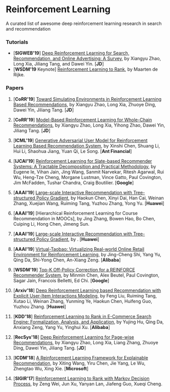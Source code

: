# Reinforcement Learning
A curated list of awesome deep reinforcement learning research in search and recommendation

### Tutorials
+ [**SIGWEB'19**] [Deep Reinforcement Learning for Search, Recommendation, and Online Advertising: A Survey](https://dl.acm.org/citation.cfm?id=3320500), by Xiangyu Zhao, Long Xia, Jiliang Tang, and Dawei Yin. [**JD**]
+ [**WSDM'19** Keynote] [Reinforcement Learning to Rank](https://dl.acm.org/citation.cfm?id=3291605), by Maarten de Rijke.

### Papers


1. [**CoRR'19**] [Toward Simulating Environments in Reinforcement Learning Based Recommendations](https://arxiv.org/abs/1906.11462), by Xiangyu Zhao, Long Xia, Zhuoye Ding, Dawei Yin, Jiliang Tang. [**JD**]

1. [**CoRR'19**] [Model-Based Reinforcement Learning for Whole-Chain Recommendations](https://arxiv.org/pdf/1902.03987.pdf), by Xiangyu Zhao, Long Xia, Yihong Zhao, Dawei Yin, Jiliang Tang. [**JD**]

1. [**ICML'19**] [Generative Adversarial User Model for Reinforcement Learning Based Recommendation System](https://arxiv.org/pdf/1812.10613.pdf), by Xinshi Chen, Shuang Li, Hui Li, Shaohua Jiang, Yuan Qi, Le Song. [**Ant Financial**]

1. [**IJCAI'19**] [Reinforcement Learning for Slate-based Recommender Systems: A Tractable Decomposition and Practical Methodology](https://arxiv.org/abs/1905.12767), by Eugene Ie, Vihan Jain, Jing Wang, Sanmit Narvekar, Ritesh Agarwal, Rui Wu, Heng-Tze Cheng, Morgane Lustman, Vince Gatto, Paul Covington, Jim McFadden, Tushar Chandra, Craig Boutilier. [**Google**]

1. [**AAAI'19**] [Large-scale Interactive Recommendation with Tree-structured Policy Gradient](https://arxiv.org/abs/1811.05869), by Haokun Chen, Xinyi Dai, Han Cai, Weinan Zhang, Xuejian Wang, Ruiming Tang, Yuzhou Zhang, Yong Yu. [**Huawei**]

1. [**AAAI'19**] [Hierarchical Reinforcement Learning for Course Recommendation in MOOCs], by Jing Zhang, Bowen Hao, Bo Chen, Cuiping Li, Hong Chen, Jimeng Sun.

1. [**AAAI'19**] [Large-scale Interactive Recommendation with Tree-structured Policy Gradient](), by . [**Huawei**]

1. [**AAAI'19**] [Virtual-Taobao: Virtualizing Real-world Online Retail Environment for Reinforcement Learning](https://arxiv.org/abs/1805.10000), by Jing-Cheng Shi, Yang Yu, Qing Da, Shi-Yong Chen, An-Xiang Zeng. [**Alibaba**]

1. [**WSDM'19**] [Top-K Off-Policy Correction for a REINFORCE Recommender System](https://arxiv.org/abs/1812.02353), by Minmin Chen, Alex Beutel, Paul Covington, Sagar Jain, Francois Belletti, Ed Chi. [**Google**]

1. [**Arxiv'18**] [Deep Reinforcement Learning based Recommendation with Explicit User-Item Interactions Modeling](https://arxiv.org/abs/1810.12027), by Feng Liu, Ruiming Tang, Xutao Li, Weinan Zhang, Yunming Ye, Haokun Chen, Huifeng Guo, Yuzhou Zhang. [**Huawei**]

1. [**KDD'18**] [Reinforcement Learning to Rank in E-Commerce Search Engine: Formalization, Analysis, and Application](https://arxiv.org/abs/1803.00710), by Yujing Hu, Qing Da, Anxiang Zeng, Yang Yu, Yinghui Xu. [**Alibaba**]

1. [**RecSys'18**] [Deep Reinforcement Learning for Page-wise Recommendations](https://arxiv.org/pdf/1805.02343.pdf), by Xiangyu Zhao, Long Xia, Liang Zhang, Zhuoye Ding, Dawei Yin, Jiliang Tang. [**JD**]

1. [**ICDM'18**] [A Reinforcement Learning Framework for Explainable Recommendation](https://www.microsoft.com/en-us/research/uploads/prod/2018/08/main.pdf), by Xiting Wang, Yiru Chen, Jie Yang, Le Wu, Zhengtao Wu, Xing Xie. [**Microsoft**]

1. [**SIGIR'17**] [Reinforcement Learning to Rank with Markov Decision Process](http://www.bigdatalab.ac.cn/~junxu/publications/SIGIR2017_RL_L2R.pdf), by Zeng Wei, Jun Xu, Yanyan Lan, Jiafeng Guo, Xueqi Cheng.
